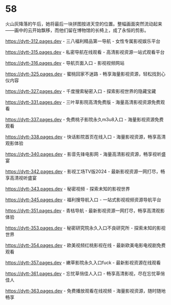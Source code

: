 # 58
火山灰降落的午后，她将最后一块拼图按进天空的位置。整幅画面突然流动起来——画中的云开始飘移，而他们留在博物馆的长椅上，成了永恒的剪影。

https://dytt-312.pages.dev - 三八福利精品第一导航 - 女性专属影视娱乐平台

https://dytt-315.pages.dev - 私密导航在线观看 - 高清影视资源一站式观看平台

https://dytt-316.pages.dev - 导航页面入口 - 影视视频网站

https://dytt-325.pages.dev - 蜜桃回家不迷路 - 畅享海量影视资源，轻松找到心仪内容

https://dytt-327.pages.dev - 千度搜索秘密入口 - 探索影视世界的隐藏宝藏

https://dytt-331.pages.dev - 三叶草影院高清免费版 - 海量高清影视资源免费观看

https://dytt-337.pages.dev - 免费桃子影院永久m3u8入口 - 海量影视资源免费观看

https://dytt-338.pages.dev - 快话影院首页在线入口 - 海量影视资源，畅享高清观影体验

https://dytt-340.pages.dev - 影音先锋电影网 - 海量高清影视资源，畅享视听盛宴

https://dytt-342.pages.dev - 影视工场TV版2024 - 最新影视资源一网打尽，畅享高清视听盛宴

https://dytt-343.pages.dev - 秘密视频 - 探索未知的影视世界

https://dytt-345.pages.dev - 福利搜导航入口 - 一站式影视视频资源导航平台

https://dytt-351.pages.dev - 青桔导航 - 最新影视资源一网打尽，畅享高清观影体验

https://dytt-353.pages.dev - 秘密研究院永久入口不良研究所 - 探索未知的影视世界

https://dytt-354.pages.dev - 欧美视频红桃影视在线 - 最新欧美电影电视剧免费观看

https://dytt-357.pages.dev - 嫩草影院永久入口fuck - 最新影视资源在线观看

https://dytt-361.pages.dev - 忘忧草俏佳人入口 - 畅享高清影视，尽在忘忧草俏佳人

https://dytt-363.pages.dev - 免费播放观看在线视频 - 海量影视资源，随时随地畅享
